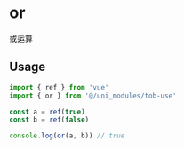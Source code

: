 # or

或运算

## Usage

```js
import { ref } from 'vue'
import { or } from '@/uni_modules/tob-use'

const a = ref(true)
const b = ref(false)

console.log(or(a, b)) // true
```

